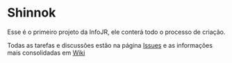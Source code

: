 Shinnok
=======

Esse é o primeiro projeto da InfoJR, ele conterá todo o processo de criação.

Todas as tarefas e discussões estão na página [Issues](https://github.com/InfoJR/Shinnok/issues) e as informações mais consolidadas em [Wiki](https://github.com/InfoJR/Shinnok/wiki)